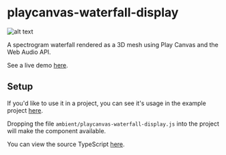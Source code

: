 # playcanvas-waterfall-display

![alt text](https://i.ibb.co/kJMpChJ/slime-river-white.jpg "Preview")

A spectrogram waterfall rendered as a 3D mesh using Play Canvas and the Web Audio API.

See a live demo [here](https://playcanv.as/p/eXaRm9xJ/).

## Setup

If you'd like to use it in a project, you can see it's usage in the example project [here](https://playcanvas.com/project/714880/overview/spectrum-waterfall).

Dropping the file `ambient/playcanvas-waterfall-display.js` into the project will make the component available.

You can view the source TypeScript [here](./src/spectrum-waterfall.ts).
